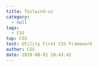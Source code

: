 ```yaml
---
title: Tailwind-ui
category:
  - null
tags:
  - CSS
top: CSS
text: Utility First CSS Framework
author: CSS
date: 2020-08-01 10:43:42
---
```

